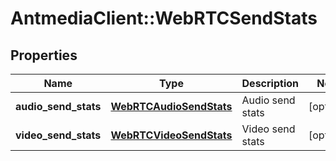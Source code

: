 # AntmediaClient::WebRTCSendStats

## Properties
Name | Type | Description | Notes
------------ | ------------- | ------------- | -------------
**audio_send_stats** | [**WebRTCAudioSendStats**](WebRTCAudioSendStats.md) | Audio send stats | [optional] 
**video_send_stats** | [**WebRTCVideoSendStats**](WebRTCVideoSendStats.md) | Video send stats | [optional] 



